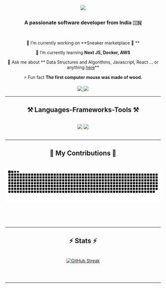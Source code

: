
<h1 align="center">
    <img src="https://readme-typing-svg.herokuapp.com/?font=Righteous&size=35&center=true&vCenter=true&width=500&height=70&duration=3000&lines=Hi+There!+👋;+I'm+Lakshay+Arora!;" />
</h1>

<h3 align="center">A passionate software developer from India 🇮🇳 </h3>

<br/>

<div align="center">
 
 🔭 I’m currently working on **Sneaker marketplace 👟 **
 
 🌱 I’m currently learning **Next JS, Docker, AWS**

💬 Ask me about ** Data Structures and Algorithms, Javascript, React ... or anything [here](https://github.com/lakshayarora8/lakshayarora8/issues)**

⚡ Fun fact **The first computer mouse was made of wood.**

 </div>
 
<div align="center"> 
  <a href="01lakshayarora@gmail.com">
    <img src="https://img.shields.io/badge/Gmail-333333?style=for-the-badge&logo=gmail&logoColor=red" />
  </a>
  <a href="www.linkedin.com/in/lakshayarora007" target="_blank">
    <img src="https://img.shields.io/badge/LinkedIn-0077B5?style=for-the-badge&logo=linkedin&logoColor=white" target="_blank" />
  </a>
<!--   <a href="https://salesp07.github.io" target="_blank">
     <img src="https://img.shields.io/badge/Portfolio-FF5722?style=for-the-badge&logo=todoist&logoColor=white" target="_blank" /> <!-- sqlite, safari, google-chrome are other good icon options -->
  </a> 
</div>

 <hr/>
<h2 align="center">⚒️ Languages-Frameworks-Tools ⚒️</h2>
<br/>
<div align="center">
    <img src="https://skillicons.dev/icons?i=react,bootstrap,mui,html,css,vscode,github,figma,tailwind,git" />
    <img src="https://skillicons.dev/icons?i=nodejs,javascript,express,mongodb,c,nextjs,mysql" /><br>
</div>

<br/>
<hr/>

<div align="center">
  <h2>🐍 My Contributions 🐍</h2>
  <br>
  <img alt="snake eating my contributions" src="https://raw.githubusercontent.com/lakshayarora8/lakshayarora8/output/github-contribution-grid-snake.svg" />
  
  <br/><br/><br/>
</div>

<hr/>

<h2 align="center">⚡ Stats ⚡</h2>
<br>
<div align=center>
<!--   <img width=390 src="https://github-readme-streak-stats-salesp07.vercel.app/?user=salesp07&count_private=true&theme=react&border_radius=10" alt="streak stats"/>
  <img width=390 src="https://github-readme-stats-salesp07.vercel.app/api?username=salesp07&count_private=true&show_icons=true&theme=react&rank_icon=github&border_radius=10" alt="readme stats" />
  <br/>
  <img width=325 align="center" src="https://github-readme-stats-salesp07.vercel.app/api/top-langs/?username=salesp07&hide=HTML&langs_count=8&layout=compact&theme=react&border_radius=10&size_weight=0.5&count_weight=0.5&exclude_repo=github-readme-stats" alt="top langs" />
   -->
<!--   [![GitHub Streak](https://streak-stats.demolab.com?user=lakshayarora8&theme=meta-dark&border_radius=5)](https://git.io/streak-stats) -->
  <a href="https://git.io/streak-stats"><img src="https://streak-stats.demolab.com?user=lakshayarora8&theme=meta-dark&border_radius=5" alt="GitHub Streak" /></a>
</div>

<br/><br/>

<hr/>


<br/>
